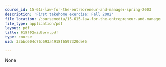 ```yaml
---
course_id: 15-615-law-for-the-entrepreneur-and-manager-spring-2003
description: 'First takehome exercise: Fall 2002'
file_location: /coursemedia/15-615-law-for-the-entrepreneur-and-manager-spring-2003/33bbc604c76c693a4918f6597320de76_615f02midterm.pdf
file_type: application/pdf
layout: pdf
title: 615f02midterm.pdf
type: course
uid: 33bbc604c76c693a4918f6597320de76

---
```

None